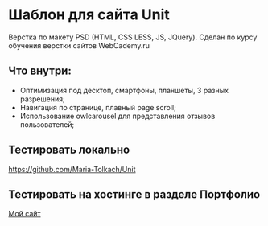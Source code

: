# Шаблон для сайта Unit
Верстка по макету PSD (HTML, CSS LESS, JS, JQuery). Сделан по курсу обучения верстки сайтов WebCademy.ru
## Что внутри:
* Оптимизация под десктоп, смартфоны, планшеты, 3 разных разрешения;
* Навигация по странице, плавный page scroll;
* Использование owlcarousel для представления отзывов пользователей;

## Тестировать локально

https://github.com/Maria-Tolkach/Unit

## Тестировать на хостинге в разделе Портфолио
[Мой сайт](<http://marry-tolkach.eu/>)
